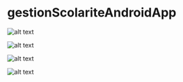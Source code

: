 # gestionScolariteAndroidApp


![alt text](https://github.com/AARISM99/gestionScolariteAndroidApp/blob/main/app/src/main/res/screenshots/Screenshot_2022-02-24-21-42-44-050_com.example.gestionscolarite.jpg?raw=true)

![alt text](https://github.com/AARISM99/gestionScolariteAndroidApp/blob/main/app/src/main/res/screenshots/Screenshot_2022-02-24-04-05-18-344_com.example.gestionscolarite.jpg?raw=true)

![alt text](https://github.com/AARISM99/gestionScolariteAndroidApp/blob/main/app/src/main/res/screenshots/Screenshot_2022-02-24-04-53-07-574_com.example.gestionscolarite.jpg?raw=true)

![alt text](https://github.com/AARISM99/gestionScolariteAndroidApp/blob/main/app/src/main/res/screenshots/Screenshot_2022-02-24-21-43-51-853_com.example.gestionscolarite.jpg?raw=true)
